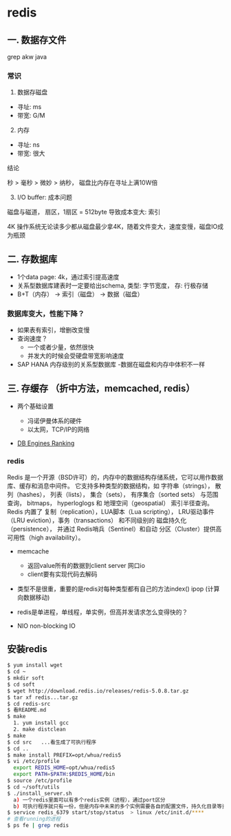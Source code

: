 # redis

## 一. 数据存文件

grep akw java

### 常识

1. 数据存磁盘

  - 寻址: ms
  - 带宽: G/M

2. 内存

  - 寻址: ns
  - 带宽: 很大

结论

秒 > 毫秒 > 微妙 > 纳秒， 磁盘比内存在寻址上满10W倍

3. I/O buffer: 成本问题

磁盘与磁道， 扇区，1扇区 = 512byte 导致成本变大: 索引

4K 操作系统无论读多少都从磁盘最少拿4K，随着文件变大，速度变慢，磁盘IO成为瓶颈

## 二. 存数据库
 
- 1个data page: 4k，通过索引提高速度
- 关系型数据库建表时一定要给出schema, 类型: 字节宽度， 存: 行极存储
- B+T（内存） -> 索引（磁盘） -> 数据（磁盘）

### 数据库变大，性能下降？

- 如果表有索引，增删改变慢
- 查询速度？
    - 一个或者少量，依然很快
    - 并发大的时候会受硬盘带宽影响速度
- SAP HANA 内存级别的关系型数据库
    -数据在磁盘和内存中体积不一样

## 三. 存缓存 （折中方法，memcached, redis）

- 两个基础设置
    - 冯诺伊曼体系的硬件
    - 以太网，TCP/IP的网络
    
- [DB Engines Ranking](https://db-engines.com/en/ranking)

### redis

Redis 是一个开源（BSD许可）的，内存中的数据结构存储系统，它可以用作数据库、缓存和消息中间件。 它支持多种类型的数据结构，如 字符串（strings）， 散列（hashes）， 列表（lists）， 集合（sets）， 有序集合（sorted sets） 与范围查询， bitmaps， hyperloglogs 和 地理空间（geospatial） 索引半径查询。 Redis 内置了 复制（replication），LUA脚本（Lua scripting）， LRU驱动事件（LRU eviction），事务（transactions） 和不同级别的 磁盘持久化（persistence）， 并通过 Redis哨兵（Sentinel）和自动 分区（Cluster）提供高可用性（high availability）。

- memcache
    - 返回value所有的数据到client server 网口io
    - client要有实现代码去解码

- 类型不是很重，重要的是redis对每种类型都有自己的方法index() ipop (计算向数据移动)

- redis是单进程，单线程，单实例，但高并发请求怎么变得快的？

- NIO non-blocking IO

## 安装redis

```bash
$ yum install wget
$ cd ~
$ mkdir soft
$ cd soft
$ wget http://download.redis.io/releases/redis-5.0.8.tar.gz
$ tar xf redis...tar.gz
$ cd redis-src
$ 看README.md
$ make
  1. yum install gcc
  2. make distclean
$ make
$ cd src   ...看生成了可执行程序
$ cd ..
$ make install PREFIX=opt/whua/redis5
$ vi /etc/profile
  export REDIS_HOME=opt/whua/redis5
  export PATH=$PATH:$REDIS_HOME/bin
$ source /etc/profile
$ cd ~/soft/utils
$ ./install_server.sh
  a) 一个redis里面可以有多个redis实例（进程），通过port区分
  b) 可执行程序就只有一份，但是内存中未来的多个实例需要各自的配置文件，持久化目录等资源
$ service redis_6379 start/stop/status  > linux /etc/init.d/****
# 查看running的进程
$ ps fe | grep redis
```








